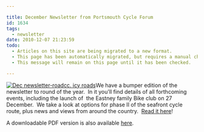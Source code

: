 ```yaml
---

title: December Newsletter from Portsmouth Cycle Forum
id: 1634
tags:
  - newsletter
date: 2010-12-07 21:23:59
todo:
  - Articles on this site are being migrated to a new format.
  - This page has been automatically migrated, but requires a manual check-&-tune to ensure the format and links all work as expected.
  - This message will remain on this page until it has been checked.

---
```


[![](http://www.pompeybug.co.uk/wp-content/uploads/2010/12/Dec-newsletter-roadcc.-icy-roads-150x132.jpg "Dec newsletter-roadcc. icy roads")](http://www.pompeybug.co.uk/wp-content/uploads/2010/12/Dec-newsletter-roadcc.-icy-roads.jpg)We have a bumper edition of the newsletter to round of the year.  In it you'll find details of all forthcoming events, including the launch of  the Eastney family Bike club on 27 December.  We take a look at options for phase II of the seafront cycle route, plus news and views from around the country.  [Read it here](/assets/PCF-Newsletter-December-2010.htm "Portsmouth Cycle Forum Newsletter December 2010")!

A downloadable PDF version is also available [here](http://www.pompeybug.co.uk/wp-content/uploads/2010/12/PCF-Newsletter-December-2010.pdf "Portsmouth Cycle Forum newsletter - December 2010").